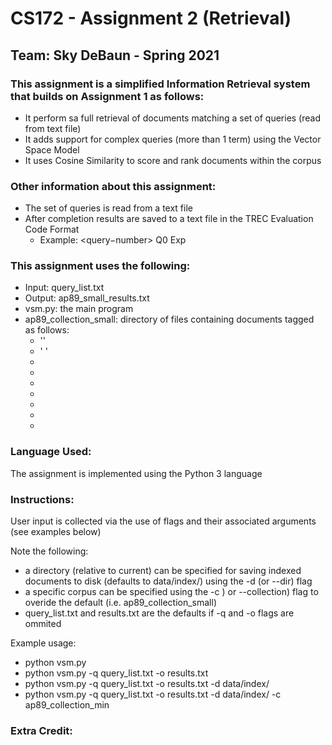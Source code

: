 # CS172 - Assignment 2 (Retrieval)   

## Team: Sky DeBaun - Spring 2021  


### This assignment is a simplified Information Retrieval system that builds on Assignment 1 as follows:  
   - It perform sa full retrieval of documents matching a set of queries (read from text file)  
   - It adds support for complex queries (more than 1 term) using the Vector Space Model  
   - It uses Cosine Similarity to score and rank documents within the corpus  
   

### Other information about this assignment:  
   - The set of queries is read from a text file  
   - After completion results are saved to a text file in the TREC Evaluation Code Format  
     - Example: <query−number> Q0 <docno> <rank> <score> Exp  

### This assignment uses the following:  
   - Input: query_list.txt  
   - Output: ap89_small_results.txt  
   - vsm.py: the main program  
   - ap89_collection_small: directory of files containing documents tagged as follows:  
     - '<DOC>'
     - '<DOCNO>       </DOCNO>'
     - <FILEID>      </FILEID>
     - <FIRST>       </FIRST>
     - <SECOND>      </SECOND>
     - <HEAD>        </HEAD>
     - <DATELINE>    </DATELINE>
     - <TEXT>        </TEXT>
     - </DOC>


### Language Used:  
The assignment is implemented using the Python 3 language  

### Instructions:
User input is collected via the use of flags and their associated arguments (see examples below)

Note the following:
   - a directory (relative to current) can be specified for saving indexed documents to disk (defaults to data/index/) using the -d (or --dir) flag
   - a specific corpus can be specified using the -c ) or --collection) flag to overide the default (i.e. ap89_collection_small)
   - query_list.txt and results.txt are the defaults if -q and -o flags are ommited

Example usage: 
   - python vsm.py
   - python vsm.py -q query_list.txt -o results.txt 
   - python vsm.py -q query_list.txt -o results.txt -d data/index/
   - python vsm.py -q query_list.txt -o results.txt -d data/index/ -c ap89_collection_min


### Extra Credit:
